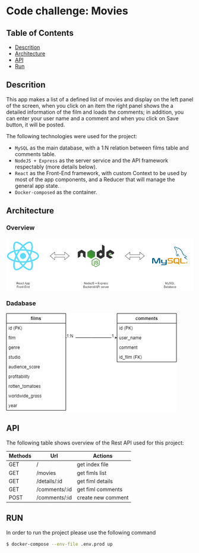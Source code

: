 # Code challenge: Movies

## Table of Contents
- [Descrition](#Descrition)
- [Architecture](#architecture)
- [API](#API)
- [Run](#Run)

## Descrition

This app makes a list of a defined list of movies and display on the left panel of the screen, when you click on an item the right panel shows the a detailed information of the film and loads the comments; in addition, you can enter your user name and a comment and when you click on Save button, it will be posted.

The following technologies were used for the project:
- `MySQL` as the main database, with a 1:N relation between films table and comments table.
- `NodeJS + Express` as the server service and the API framework respectably (more details below).
- `React` as the Front-End framework, with custom Context to be used by most of the app components, and a Reducer that will manage the general app state.
- `Docker-composed` as the container.

## Architecture

### Overview
<img src="public/architecture.png">

### Dadabase
<img src="public/db_diagram.png">

## API

The following table shows overview of the Rest API used for this project:

| Methods | Url | Actions |
|---------|---|---|
| GET | / | get index file |
| GET | /movies | get fimls list |
| GET | /details/:id | get fiml details |
| GET | /comments/:id | get fiml comments |
| POST | /comments/:id | create new comment |

## RUN

In order to run the project please use the following command

```bash
$ docker-compose --env-file .env.prod up
```